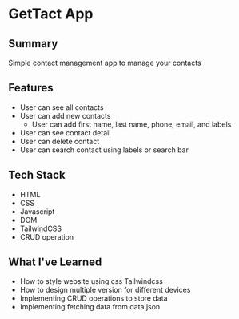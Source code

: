 # GetTact App
## Summary
Simple contact management app to manage your contacts

## Features
- User can see all contacts
- User can add new contacts
  - User can add first name, last name, phone, email, and labels
- User can see contact detail
- User can delete contact
- User can search contact using labels or search bar

## Tech Stack
- HTML
- CSS
- Javascript
- DOM
- TailwindCSS
- CRUD operation
  
## What I've Learned
- How to style website using css Tailwindcss
- How to design multiple version for different devices
- Implementing CRUD operations to store data
- Implementing fetching data from data.json
